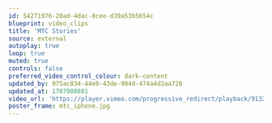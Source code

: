 ```yaml
---
id: 54271976-20ad-4dac-8cee-d39a53b5654c
blueprint: video_clips
title: 'MTC Stories'
source: external
autoplay: true
loop: true
muted: true
controls: false
preferred_video_control_colour: dark-content
updated_by: 975ac834-44e0-43de-994d-474a4d2aa728
updated_at: 1707980881
video_url: 'https://player.vimeo.com/progressive_redirect/playback/913212552/rendition/1080p/file.mp4?loc=external&log_user=0&signature=0eec90a03c642196499b938f0d3ccc97c9cf7639680e7a4500ae6859c521bb0c'
poster_frame: mtc_iphone.jpg
---
```

